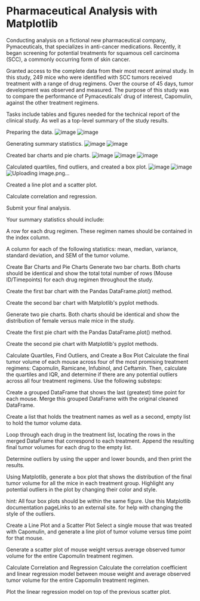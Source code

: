 # Pharmaceutical Analysis with Matplotlib

Conducting analysis on a fictional new pharmaceutical company, Pymaceuticals, that specializes in anti-cancer medications. Recently, it began screening for potential treatments for squamous cell carcinoma (SCC), a commonly occurring form of skin cancer.

Granted access to the complete data from their most recent animal study. In this study, 249 mice who were identified with SCC tumors received treatment with a range of drug regimens. Over the course of 45 days, tumor development was observed and measured. The purpose of this study was to compare the performance of Pymaceuticals’ drug of interest, Capomulin, against the other treatment regimens.

Tasks include tables and figures needed for the technical report of the clinical study. As well as a top-level summary of the study results.

Preparing the data.
![image](https://github.com/albertdudek7/Pharmaceutical_Analysis_with_Matplotlib/assets/127783844/5880eccd-ac5a-4657-b4b3-351b9bbef694)
![image](https://github.com/albertdudek7/Pharmaceutical_Analysis_with_Matplotlib/assets/127783844/e362aed0-dbbd-4a0d-9819-cc58518c497d)

Generating summary statistics.
![image](https://github.com/albertdudek7/Pharmaceutical_Analysis_with_Matplotlib/assets/127783844/34effc00-fda3-4e04-9476-3185a1c49d83)
![image](https://github.com/albertdudek7/Pharmaceutical_Analysis_with_Matplotlib/assets/127783844/fbaeb839-397b-44a3-9e6d-e1cbea665e83)

Created bar charts and pie charts.
![image](https://github.com/albertdudek7/Pharmaceutical_Analysis_with_Matplotlib/assets/127783844/57011b37-4fae-4d68-87a6-5dfa1c15e7b1)
![image](https://github.com/albertdudek7/Pharmaceutical_Analysis_with_Matplotlib/assets/127783844/e8197dac-a011-40ea-86da-f701f027e31f)
![image](https://github.com/albertdudek7/Pharmaceutical_Analysis_with_Matplotlib/assets/127783844/d5e04d06-f70a-4fba-bd79-fc1f4e54897a)

Calculated quartiles, find outliers, and created a box plot.
![image](https://github.com/albertdudek7/Pharmaceutical_Analysis_with_Matplotlib/assets/127783844/85712eaa-64e6-49eb-9e90-d08f79757410)
![image](https://github.com/albertdudek7/Pharmaceutical_Analysis_with_Matplotlib/assets/127783844/cb5d1485-4858-47a0-b70f-8f765420355b)
![Uploading image.png…]()

Created a line plot and a scatter plot.

Calculate correlation and regression.

Submit your final analysis.



Your summary statistics should include:

A row for each drug regimen. These regimen names should be contained in the index column.

A column for each of the following statistics: mean, median, variance, standard deviation, and SEM of the tumor volume.

Create Bar Charts and Pie Charts
Generate two bar charts. Both charts should be identical and show the total total number of rows (Mouse ID/Timepoints) for each drug regimen throughout the study.

Create the first bar chart with the Pandas DataFrame.plot() method.

Create the second bar chart with Matplotlib's pyplot methods.

Generate two pie charts. Both charts should be identical and show the distribution of female versus male mice in the study.

Create the first pie chart with the Pandas DataFrame.plot() method.

Create the second pie chart with Matplotlib's pyplot methods.

Calculate Quartiles, Find Outliers, and Create a Box Plot
Calculate the final tumor volume of each mouse across four of the most promising treatment regimens: Capomulin, Ramicane, Infubinol, and Ceftamin. Then, calculate the quartiles and IQR, and determine if there are any potential outliers across all four treatment regimens. Use the following substeps:

Create a grouped DataFrame that shows the last (greatest) time point for each mouse. Merge this grouped DataFrame with the original cleaned DataFrame.

Create a list that holds the treatment names as well as a second, empty list to hold the tumor volume data.

Loop through each drug in the treatment list, locating the rows in the merged DataFrame that correspond to each treatment. Append the resulting final tumor volumes for each drug to the empty list.

Determine outliers by using the upper and lower bounds, and then print the results.

Using Matplotlib, generate a box plot that shows the distribution of the final tumor volume for all the mice in each treatment group. Highlight any potential outliers in the plot by changing their color and style.

hint: All four box plots should be within the same figure. Use this Matplotlib documentation pageLinks to an external site. for help with changing the style of the outliers.

Create a Line Plot and a Scatter Plot
Select a single mouse that was treated with Capomulin, and generate a line plot of tumor volume versus time point for that mouse.

Generate a scatter plot of mouse weight versus average observed tumor volume for the entire Capomulin treatment regimen.

Calculate Correlation and Regression
Calculate the correlation coefficient and linear regression model between mouse weight and average observed tumor volume for the entire Capomulin treatment regimen.

Plot the linear regression model on top of the previous scatter plot.


